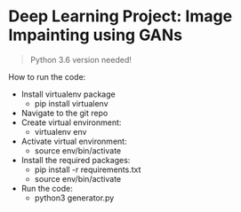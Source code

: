 # Deep Learning Project: Image Impainting using GANs
> Python 3.6 version needed!

How to run the code:

* Install virtualenv package
  * pip install virtualenv
* Navigate to the git repo
* Create virtual environment:
  * virtualenv env
* Activate virtual environment:
  * source env/bin/activate
* Install the required packages:
  * pip install -r requirements.txt
  * source env/bin/activate
* Run the code:
  * python3 generator.py
